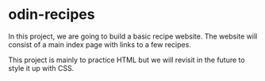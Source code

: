 # odin-recipes

In this project, we are going to build a basic recipe website. The website will consist of a main index page with links to a few recipes. 

This project is mainly to practice HTML but we will revisit in the future to style it up with CSS.

